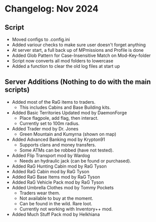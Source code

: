 # Changelog: Nov 2024

## Script
- Moved configs to .config.ini
- Added variour checks to make sure user doesn't forget anything
- At server start, a full back up of MPmissions and Profile is done
- Added Glob Pattern for Case-Insensitive Match on Mod-Key-folder
- Script now converts all mod folders to lowercase
- Added a function to clear the old log files at start up

## Server Additions (Nothing to do with the main scripts)
- Added most of the RaG items to traders.
  - This includes Cabins and Base Building kits.
- Added Basic Territories Updated mod by DaemonForge
  - Place flagpole, add flag, then interact.
  - Currently set to 100m radius.
- Added Trader mod by Dr. Jones
  - Green Mountain and Kumyrna (shown on map) 
- Added Advanced Banking mod by Krypton91
  - Supports clans and money transfers.
  - Some ATMs can be robbed (have not tested).
- Added Flip Transport mod by Wardog
  - Needs an hydraulic jack (can be found or purchased).
- Added RaG Hunting Cabin mod by RaG Tyson
- Added RaG Cabin mod by RaG Tyson
- Added RaG Base Items mod by RaG Tyson
- Added RaG Vehicle Pack mod by RaG Tyson
- Added Umbrella Clothes mod by Tommy Pockets
  - Traders wear them.
  - Not available to buy at the moment.
  - Can be found in the wild. Rare loot.
  - Currently not working with Inventory++ mod.
- Added Much Stuff Pack mod by Helkhiana
